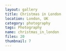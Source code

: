 ```yaml
---
layout: gallery
title: Christmas in London
location: London, UK
category: photography
tags: Photography
name: christmas_in_london
files: 20
thumbnail: 7
---
```

